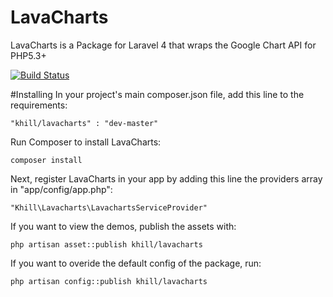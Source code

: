 LavaCharts
==========

LavaCharts is a Package for Laravel 4 that wraps the Google Chart API for PHP5.3+

[![Build Status](https://travis-ci.org/kevinkhill/LavaCharts.png?branch=master)](https://travis-ci.org/kevinkhill/LavaCharts)

#Installing
In your project's main composer.json file, add this line to the requirements:  

  ```
  "khill/lavacharts" : "dev-master"
  ```  

Run Composer to install LavaCharts:  

  ```
  composer install
  ```

Next, register LavaCharts in your app by adding this line the providers array in "app/config/app.php":  

  ```
  "Khill\Lavacharts\LavachartsServiceProvider"
  ```

If you want to view the demos, publish the assets with:

  ```
  php artisan asset::publish khill/lavacharts
  ```
  
If you want to overide the default config of the package, run:

  ```
  php artisan config::publish khill/lavacharts
  ```
  
